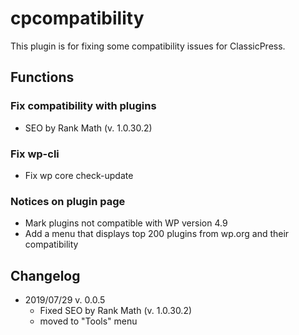 # cpcompatibility
This plugin is for fixing some compatibility issues for ClassicPress.

## Functions
### Fix compatibility with plugins
* SEO by Rank Math (v. 1.0.30.2)
### Fix wp-cli 
* Fix wp core check-update
### Notices on plugin page
* Mark plugins not compatible with WP version 4.9
* Add a menu that displays top 200 plugins from wp.org and their compatibility

## Changelog
* 2019/07/29 v. 0.0.5
   * Fixed SEO by Rank Math (v. 1.0.30.2)
   * moved to "Tools" menu
